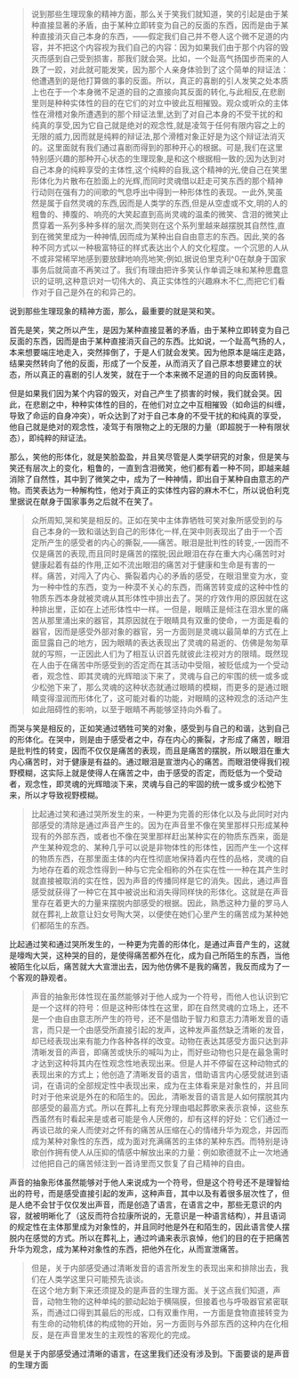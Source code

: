<blockquote data-pid="d9HKast8">说到那些生理现象的精神方面，那么关于笑我们就知道，笑的引起是由于某种直接显著的矛盾，由于某种立即转变为自己的反面的东西，因而是由于某种直接消灭自己本身的东西，——假定我们自己并不卷人这个微不足道的内容，并不把这个内容视为我们自己的内容：因为如果我们由于那个内容的毁灭而感到自己受到损害，那我们就会哭。比如，一个趾高气扬国步而来的人跌了一跤，对此就可能发笑，因为那个人亲身体验到了这个简单的辩证法：他遭遇到的是他打算做的事的反面。所以，真正的喜剧的引人发笑之处本质上也在于一个本身微不足道的目的之直接向其反面的转化,与此相反,在悲剧里则是种种实体性的目的在它们的对立中彼此互相摧毁。观众或听众的主体性在滑稽对象所遭遇到的那个辩证法里,达到了对自己本身的不受干扰的和纯真的享受,因为它自己就是绝对的观念性,就是凌驾于任何有限内容之上的无限的威力,因而就是纯粹的辩证法,那个滑稽对象正好是为这个辩证法消灭的。这里面就有我们通过喜剧而得到的那种开心的根据。可是,我们在这里特别感兴趣的那种开心状态的生理现象,是和这个根据相一致的;因为达到对自己本身的纯粹享受的主体性,这个纯粹的自我,这个精神的光,使自己在笑里形体化为片散布在脸面上的光辉,而同时灵魂借以赶走可笑东西的那个精神行动则在强有力的间歌的气息呼出中得到一种形体性的表现。一此外,笑虽然是属于自然灵魂的东西,因而是人类学的东西,但是从空虚或不文,明的人的粗鲁的、捧腹的、响亮的大笑起直到高尚灵魂的温柔的微笑、含泪的微笑止贯穿着一系列多种多样的层次,而笑则在这个系列里越来越摆脱其自然性,直到在微笑里成为一种神情,因而成为某种出自自由意志的东西。因此,笑的各种不同方式以一种极富特征的样式表达出个人的文化程度。一个沉思的人从不或非常稀罕地感到要放肆地响亮地笑;例如,据说伯里克利^0在献身于国家事务后就简直不再笑过了。我们有理由把许多笑认作单调乏味和某种思蠢意识的证明,这种意识对一切伟大的、真正实体性的兴趣麻木不仁,而把它们看作对于自己是外在的和异己的。</blockquote><p data-pid="-qh8Knnc">说到那些生理现象的精神方面，那么，最重要的就是哭和笑。</p><p data-pid="uexphWZO">首先是笑，笑之所以产生，是因为某种直接显著的矛盾，由于某种立即转变为自己反面的东西，因而是由于某种直接消灭自己的东西。比如说，一个趾高气扬的人，本来想要端庄地走入，突然摔倒了，于是人们就会发笑。因为他原本是端庄走路，结果突然转向了他的反面，形成了一个反差，从而消灭了自己原本想要建立的状态，所以真正的喜剧的引人发笑，就在于一个本来微不足道的目的向反面转换。</p><p data-pid="KWFB92FY">但是如果我们因为某个内容的毁灭，对自己产生了损害的时候，我们就会哭。因此，在悲剧之中，种种实体性的目的，在他们对立之中互相摧毁（如命运的纠缠，导致了命运的自身冲突），听众达到了对于自己本身的不受干扰的和纯真的享受，他自己就是绝对的观念性，凌驾于有限物之上的无限的力量（即超脱于一种有限状态），即纯粹的辩证法。</p><p data-pid="58WKdXVs">那么，笑他的形体化，就是笑脸盈盈，并且笑尽管是人类学研究的对象，但是笑与笑还有层次上的变化，粗鲁的，一直到含泪微笑，他们都有着一种不同，即越来越消除了自然性，其中到了微笑之中，成为了一种神情，即出自于某种自由意志的产物。而笑表达为一种解构性，他对于真正的实体性内容的麻木不仁，所以说伯利克里据说在献身于国家事务之后就不在笑了。</p><blockquote data-pid="VP6xHUId">众所周知,哭和笑是相反的。正如在笑中主体靠牺牲可笑对象所感受到的与自己本身的一致和谐达到自己的形体化一样,在哭中则表现出了由于一个否定所产生的感受者的内心的撕裂,——痛苦。眼泪是批判性的转变,-一因而不仅是痛苦的表现,而且同时是痛苦的摆脱;因此眼泪在存在重大内心痛苦时对健康起着有益的作用,正如不流出眼泪的痛苦对于健康和生命是有害的一样。痛苦，对闯入了内心、撕裂着内心的矛盾的感受，在眼泪里变为水，变为一种中性的东西，变为一种漠不关心的东西，而痛苦转变成的这种中性的物质东西本身就被灵魂从其形体性中排出去了。哭的疗效作用的原因就在这种排出里，正如在上述形体性中一样。一但是，眼睛正是倾注在泪水里的痛苦从那里涌出来的器官，其原因就在于眼睛具有双重的使命，一方面是看的器官，因而是感受外部对象的器官，另一方面则是灵魂以最简单的方式在上面显露自己的地方，因为眼睛的表达表现出了灵魂的易逝的、仿佛是匆匆草就的写照，一正因此人们为了相互认识首先就彼此注视对方的限晴。既然现在人由于在痛苦中所感受到的否定而在其活动中受阻，被贬低成为一个受动者，观念性、即其灵魂的光辉暗淡下来了，灵魂与自己的牢围的统一或多或少松弛下来了，那么灵魂的这种状态就通过眼睛的模糊，而更多的是通过眼睛变得湿润而形体化了，这可能对看的功能，对眼睛的这种观念的活动产生如此阻碍性的影响，以至于眼睛不再能够坚持向外看了。</blockquote><p data-pid="YBiwgU8O">而哭与笑是相反的，正如笑通过牺牲可笑的对象，感受到与自己的和谐，达到自己的形体化。在哭中，则是由于感受者之中，存在内心的撕裂，才形成了痛苦，眼泪是批判性的转变，因而不仅仅是痛苦的表现，而且是痛苦的摆脱，所以眼泪在重大内心痛苦时，对于健康是有益的。通过眼泪是宣泄内心的痛苦。而眼泪使得我们视野模糊，这实际上就是使得人在痛苦之中，由于感受的否定，而贬低为一个受动者，观念性，即灵魂的光辉暗淡下来，灵魂与自己的牢固的统一或多或少松弛下来，所以才导致视野模糊。</p><blockquote data-pid="mYUAYeO_">比起通过笑和通过哭所发生的来，一种更为完善的形体化以及与此同时对内部感受的清除是通过声音产生的。因为在声音里不像在笑里那样只形成某种现有的外部东西，或者也不像在哭里那样赶出某种实在的物质东西来，面是产生某种观念的、某种几乎可以说是非物体性的形体性，因而产生一个这样的物质东西，在那里面主体的内在性彻底地保持着内在性的品格，灵魂的自为地存在着的观念性得到一种与它完全相称的外在实在性一一种在其产生时就直接被取消的实在性，因为声音的传播同样是它的消失。因此，通过声音感受就获得了一种它在其中被说出和消失得同样快的形体化。这就是在声音里存在着更大的力量来摆脱内部感受的根据。因此，熟悉这种力量的罗马人就在葬礼上故意让妇女号陶大哭，以便使在她们心里产生的痛苦成为某种她们都陌生的东西。</blockquote><p data-pid="Qt04ZouO">比起通过笑和通过哭所发生的，一种更为完善的形体化，是通过声音产生的，这就是嚎啕大哭，这种哭的目的，是使得痛苦都外在化，成为自己所陌生的东西，当他被陌生化以后，痛苦就大大宣泄出去，因为他仿佛不是我的痛苦，我反而成为了一个客观的静观者。</p><blockquote data-pid="DodOruWA">声音的抽象形体性现在虽然能够对于他人成为一个符号，而他人也认识到它是一个这样的符号：但是这种形体性在这里，即在自然灵魂的立场上，还不是一个由自由意志所产生的符号，还不是借助于智力和意志力清晰发音的语言，而只是一个由感受所直接引起的发声，这种发声虽然缺乏清晰的发音，却已经表现出来有能力作各种各样的改变。动物在表达其感受方面只达到非清晰发音的声音，即痛苦或快乐的喊叫为止，而好些动物也只是在最急需时才达到这种将其内在性观念性地表现出来。但是人并不停留在这种动物式的表现出来的方式上；他创造了清晰发音的语言，借助语言内心感受就进到语词，在语词的全部规定性中表现出来，成为在主体看来是对象性的，并且同时对于他来说是外在的和陌生的。因此，清晰发音的语言是人如何摆脱其内部感受的最高方式。所以在葬礼上有充分理由唱起葬歌来表示哀悼，这些东西虽然有时看起来是或者可能是令人厌倦的，却有这样的好处：它们通过一再谈已故的亲人而使对之怀有的痛苦从压缩在心的情绪升华为观念，并因而成为某种对象性的东西，成为面对充满痛苦的主体的某种东西。而特别是诗歌创作拥有使人从压抑的情感中解放出来的力量：例如歌德就不止一次地通过他把自己的痛苦倾注到一首诗里而又恢复了自己精神的自由。</blockquote><p data-pid="v3cdyuN7">声音的抽象形体虽然能够对于他人来说成为一个符号，但是这个符号还不是理智给出的符号，而是感受直接引起的发声，这种声音，其中以及有着很多层次性了，但是人绝不会甘于仅仅发出声音，而是创造了语言，在语言之中，那些无意识的内容，就被明晰化了（这反而符合拉康所说的，无意识是一种语言结构），并且语词的规定性在主体那里成为对象性的，并且同时他是外在和陌生的，因此语言使人摆脱内在感觉的方式。所以在葬礼上，通过吟诵来表示哀悼，他们的目的在于把痛苦升华为观念，成为某种对象性的东西，把他外在化，从而宣泄痛苦。</p><blockquote data-pid="2LPefwBE">但是，关于内部感受通过清晰发音的语言所发生的表现出来和排除出去，我们在人类学这里只可能预先谈谈。<br>在这个地方剩下来还须提及的是声音的生理方面。关于这点我们知道，声音，动物生物的这种单纯的颤动起始于横隔膜，但接着也与呼吸器官紧密联系，而通过口得到其最后的形成，口有双重作用，一方面是食物直接转变为有生命的动物机体的构成物的开始，另一方面则与外部东西的这种内在化相反，是在声音里发生的主观性的客观化的完成。</blockquote><p data-pid="PjYZsoZS">但是关于内部感受通过清晰的语言，在这里我们还没有涉及到。下面要谈的是声音的生理方面</p><p></p>